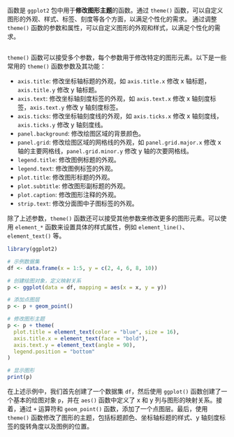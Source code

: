 函数是 `ggplot2` 包中用于**修改图形主题**的函数。通过 `theme()` 函数，可以自定义图形的外观、样式、标签、刻度等各个方面，以满足个性化的需求。
通过调整 `theme()` 函数的参数和属性，可以自定义图形的外观和样式，以满足个性化的需求。
```R

```
`theme()` 函数可以接受多个参数，每个参数用于修改特定的图形元素。以下是一些常用的 `theme()` 函数参数及其功能：
- `axis.title`: 修改坐标轴标题的外观，如 `axis.title.x` 修改 x 轴标题，`axis.title.y` 修改 y 轴标题。
- `axis.text`: 修改坐标轴刻度标签的外观，如 `axis.text.x` 修改 x 轴刻度标签，`axis.text.y` 修改 y 轴刻度标签。
- `axis.ticks`: 修改坐标轴刻度线的外观，如 `axis.ticks.x` 修改 x 轴刻度线，`axis.ticks.y` 修改 y 轴刻度线。
- `panel.background`: 修改绘图区域的背景颜色。
- `panel.grid`: 修改绘图区域的网格线的外观，如 `panel.grid.major.x` 修改 x 轴的主要网格线，`panel.grid.minor.y` 修改 y 轴的次要网格线。
- `legend.title`: 修改图例标题的外观。
- `legend.text`: 修改图例标签的外观。
- `plot.title`: 修改图形标题的外观。
- `plot.subtitle`: 修改图形副标题的外观。
- `plot.caption`: 修改图形注释的外观。
- `strip.text`: 修改分面图中子图标签的外观。

除了上述参数，`theme()` 函数还可以接受其他参数来修改更多的图形元素。可以使用 `element_*` 函数来设置具体的样式属性，例如 `element_line()`、`element_text()` 等。
```R
library(ggplot2)

# 示例数据集
df <- data.frame(x = 1:5, y = c(2, 4, 6, 8, 10))

# 创建绘图对象，定义映射关系
p <- ggplot(data = df, mapping = aes(x = x, y = y))

# 添加点图层
p <- p + geom_point()

# 修改图形主题
p <- p + theme(
  plot.title = element_text(color = "blue", size = 16),
  axis.title.x = element_text(face = "bold"),
  axis.text.y = element_text(angle = 90),
  legend.position = "bottom"
)

# 显示图形
print(p)
```

在上述示例中，我们首先创建了一个数据集 `df`，然后使用 `ggplot()` 函数创建了一个基本的绘图对象 `p`，并在 `aes()` 函数中定义了 x 和 y 列与图形的映射关系。接着，通过 `+` 运算符和 `geom_point()` 函数，添加了一个点图层。最后，使用 `theme()` 函数修改了图形的主题，包括标题颜色、坐标轴标题的样式、y 轴刻度标签的旋转角度以及图例的位置。